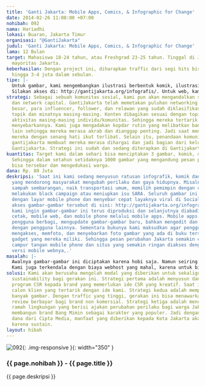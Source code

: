 ```yaml
---
title: 'Ganti Jakarta: Mobile Apps, Comics, & Infographic for Change'
date: 2014-02-26 11:08:00 +07:00
nohibah: 092
nama: Hariadhi
lokasi: Buaran, Jakarta Timur
organisasi: "@GantiJakarta"
judul: 'Ganti Jakarta: Mobile Apps, Comics, & Infographic for Change'
lama: 12 Bulan
target: Mahasiswa 18-24 tahun, atau Freshgrad 23-25 tahun. Tinggal di Jabodetabek,
  mayoritas Jakarta.
keberhasilan: Dengan project ini, diharapkan traffic dari segi hits bisa melonjak
  hingga 3-4 juta dalam sebulan.
tipe: |-
  Untuk gambar, kami mengembangkan ilustrasi berbentuk komik, ilustrasi dan infografis yang memberi pemahaman kepada warga jakarta mengapa mereka perlu mengubah perilakunya. Kampanye ini dilakukan dengan menyentuh sisi kognitif, bukan berbentuk larangan atau jargon.
  Silakan akses di: http://gantijakarta.org/infografis/. Untuk web, kami membuat kolaborasi para relawan dan komunitas-komunitas sevisi yang ada di Jakarta untuk memetakan daerah mana yang memiliki resource perubahan (misal: Waduk Pluit sekarang menjadi lebih bersih dan bisa digunakan oleh komunitas untuk mengadakan acara, dilengkapi wifi). Sehingga ini akan membantu komunitas perubahan di Jakarta untuk saling bantu dan berkolaborasi. Untuk web, silakan akses: http://gantijakarta.org/. Di dunia nyata, kita mengajak para relawan untuk melakukan aksi nyata pula seperti mengedit artikel wikipedia yang berhubungan dengan pencegahan banjir dan data-data waduk,
strategi: Sebagai sebuah komunitas sosial, kami pun akan mengandalkan strategi sosial
  dan network capital. GantiJakarta telah memetakan puluhan networking Relawan yang
  besar, para influencer, follower, dan relawan yang sudah diklasifikasi berdasarkan
  topik dan minatnya masing-masing. Konten dibagikan sesuai dengan topik, minat, dan
  aktivitas masing-masing individu/komunitas. Sehingga mereka tertarik untuk ikut
  menyebarkannya. Kami juga mengadakan kopdar rutin yang melibatkan banyak komunitas
  lain sehingga mereka merasa akrab dan dianggap penting. Jadi saat menebar konten,
  mereka dengan senang hati ikut terlibat. Selain itu, penandaan komunitas di peta
  gantijakarta membuat mereka merasa dihargai dan jadi bagian dari keluarga besar
  Gantijakarta. Strategi ini sudah dan sedang diterapkan di Gantijakarta.org
kuantitas: Target kami dalam sehari bisa menciptakan 3 gambar, komik, dan infografis.
  Sehingga dalam setahun setidaknya 1000 gambar yang mengandung pesan perubahan Jakarta
  bisa tersebar dan mengedukasi warga.
dana: Rp. 80 Juta
deskripsi: 'Saat ini kami sedang menyusun ratusan infografik, komik dan ilustrasi
  yang mendorong masyarakat mengubah perilaku dan gaya hidupnya. Misalnya tidak buang
  sampah sembarangan, naik transportasi umum, memilih pemimpin dengan cerdas, tidak
  melakukan black campaign atau meniupkan isu SARA. Seluruh gambar ini telah disesuaikan
  dengan layar mobile phone dan menyebar cepat layaknya viral di Social media. Silakan
  akses gambar-gambar tersebut di sini: http://gantijakarta.org/infografis/. Namun
  kami ingin gambar-gambar ini terus diproduksi dan selanjutnya diabadikan di buku
  cetak, mobile web, dan mobile phone melalui mobile apps. Mobile apps ini memungkinkan
  pengguna berbagi, mengupdate gambar-gambar baru, bahkan mengedit dan berinteraksi
  dengan pengguna lainnya. Sementara bukunya kami maksudkan agar penggunanya bisa
  mengakses, memfoto, dan menyebarkan foto gambar yang ada di buku tersebut melalui
  gadget yang mereka miliki. Sehingga pesan perubahan Jakarta semakin cepat dengan
  campur tangan mobile phone dan situs yang semakin ringan diakses dengan dibuatkan
  versi mobile webnya,.'
masalah: |-
  Awalnya gambar-gambar ini diciptakan karena hobi saja. Namun seiring besarnya permintaan dari para penggemar, saya harus mengembangkan tim dari awalnya 2 orang saja menjadi tim berisi 10-20 orang yang profesional di bidangnya, antara lain ilustrator, desainer, programmer, dan tentu saja bagian manajemen keuangan karena kini saya harus membayar mereka dengan layak atas usahanya.
  Kami juga terkendala dengan biaya webhost yang mahal, karena untuk bisa mengedukasi belasan juta warga jakarta, dibutuhkan sewa webhost 3-4 juta setahun, dengan asumsi seluruhnya tertarik membaca konten Gantijakarta.
solusi: Kami akan berusaha mengolah modal yang diberikan untuk sekaligus membangun
  sustainability bagi gerakan ini. Strategi pertama adalah menyusun dan menawarkan
  program CSR kepada brand yang memerlukan ide CSR yang kreatif. Saat ini sudah ada
  calon klien yang tertarik dengan ide kami. Strategi kedua adalah memproduksi semakin
  banyak gambar. Dengan traffic yang tinggi, gerakan ini bisa menawarkan iklan atau
  review berbayar bagi brand non komersial. Strategi ketiga adalah menciptakan produk-produk
  ramah lingkungan yang berisi ajakan perubahan perilaku bagi warga Jakarta. Dengan
  membangun brand Bang Mimin sebagai karakter yang populer. Jadi dengan sedikit suntikan
  dana dari Cipta Media, manfaat yang diberikan kepada Kota Jakarta akan sangat besar
  karena sustain.
layout: hibah
---
```


![092](/static/img/hibahcms/092.png){: .img-responsive }{: width="350" }

### {{ page.nohibah }} - {{ page.title }}

{{ page.deskripsi }}
